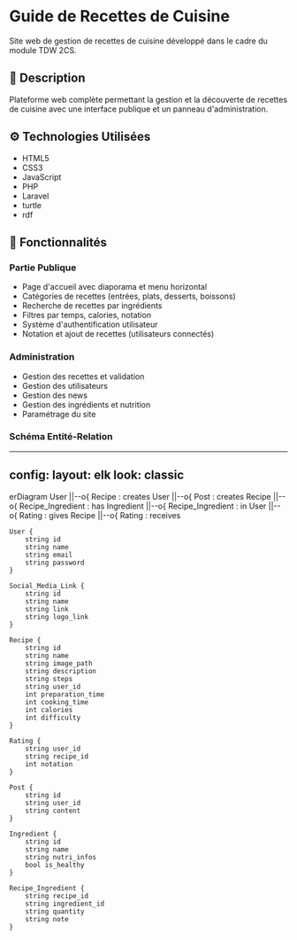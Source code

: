 # Guide de Recettes de Cuisine

Site web de gestion de recettes de cuisine développé dans le cadre du module TDW 2CS.

## 🎯 Description

Plateforme web complète permettant la gestion et la découverte de recettes de cuisine avec une interface publique et un panneau d'administration.

## ⚙️ Technologies Utilisées

- HTML5
- CSS3 
- JavaScript
- PHP
- Laravel
- turtle
- rdf

## 🚀 Fonctionnalités

### Partie Publique
- Page d'accueil avec diaporama et menu horizontal
- Catégories de recettes (entrées, plats, desserts, boissons)
- Recherche de recettes par ingrédients
- Filtres par temps, calories, notation
- Système d'authentification utilisateur
- Notation et ajout de recettes (utilisateurs connectés)

### Administration
- Gestion des recettes et validation
- Gestion des utilisateurs
- Gestion des news
- Gestion des ingrédients et nutrition
- Paramétrage du site

### Schéma Entité-Relation
---
config:
  layout: elk
  look: classic
---
erDiagram
    User ||--o{ Recipe : creates
    User ||--o{ Post : creates
    Recipe ||--o{ Recipe_Ingredient : has
    Ingredient ||--o{ Recipe_Ingredient : in
    User ||--o{ Rating : gives
    Recipe ||--o{ Rating : receives

    User {
        string id
        string name
        string email
        string password
    }
    
    Social_Media_Link {
        string id
        string name
        string link
        string logo_link
    }
    
    Recipe {
        string id
        string name
        string image_path
        string description
        string steps
        string user_id
        int preparation_time
        int cooking_time
        int calories
        int difficulty
    }
    
    Rating {
        string user_id
        string recipe_id
        int notation
    }
    
    Post {
        string id
        string user_id
        string content
    }
    
    Ingredient {
        string id
        string name
        string nutri_infos
        bool is_healthy
    }
    
    Recipe_Ingredient {
        string recipe_id
        string ingredient_id
        string quantity
        string note
    }